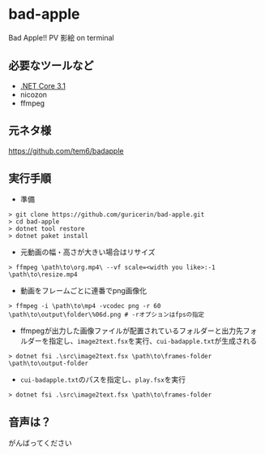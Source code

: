 # bad-apple

Bad Apple!! PV 影絵 on terminal

## 必要なツールなど
* [.NET Core 3.1](https://dotnet.microsoft.com/download)
* nicozon
* ffmpeg

## 元ネタ様
https://github.com/tem6/badapple

## 実行手順

* 準備

```posh
> git clone https://github.com/guricerin/bad-apple.git
> cd bad-apple
> dotnet tool restore
> dotnet paket install
```

* 元動画の幅・高さが大きい場合はリサイズ

```posh
> ffmpeg \path\to\org.mp4\ --vf scale=<width you like>:-1 \path\to\resize.mp4
```

* 動画をフレームごとに連番でpng画像化

```posh
> ffmpeg -i \path\to\mp4 -vcodec png -r 60 \path\to\output\folder\%06d.png # -rオプションはfpsの指定
```

* ffmpegが出力した画像ファイルが配置されているフォルダーと出力先フォルダーを指定し、``image2text.fsx``を実行、``cui-badapple.txt``が生成される

```posh
> dotnet fsi .\src\image2text.fsx \path\to\frames-folder \path\to\output-folder
```

* ``cui-badapple.txt``のパスを指定し、``play.fsx``を実行

```posh
> dotnet fsi .\src\image2text.fsx \path\to\frames-folder
```

## 音声は？
がんばってください  
